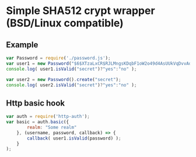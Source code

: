 # Simple SHA512 crypt wrapper (BSD/Linux compatible)

## Example
```javascript
var Password = require('./password.js');
var user1 = new Password("$6$XTzaLxCR$RJLMngsKDqbF1oW2o49d4AsUUkVqDvvAdJolu83F/U.r7G.bWKlmnAuRJuQE.SRuUlv99/OCOtg27uFY3bBji1");
console.log( user1.isValid("secret")?"yes":"no" );

var user2 = new Password().create("secret");
console.log( user2.isValid("secret")?"yes":"no" );
```

## Http basic hook
```javascript
var auth = require('http-auth');
var basic = auth.basic({
		realm: "Some realm"
	}, (username, password, callback) => { 
		callback( user1.isValid(password) ); 
	}
);
```

